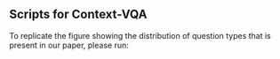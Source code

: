 ## Scripts for Context-VQA

To replicate the figure showing the distribution of question types that is present in our paper, please run:
``` python3 bar_plot.py
```
